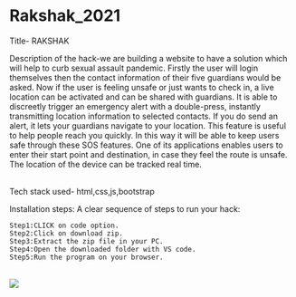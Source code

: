 # Rakshak_2021

Title-  RAKSHAK  <BR>
    
Description of the hack-we are building a website to have a solution which will help to curb sexual assault pandemic. Firstly the user will login themselves then the contact information of their five guardians would be asked. Now if the user is feeling unsafe or just wants to check in, a live location can be activated and can be shared with guardians. It is able to discreetly trigger an emergency alert with a double-press, instantly transmitting location information to selected contacts. If you do send an alert, it  lets your guardians navigate to your location. This feature is useful to help people reach you quickly. In this way it will be able to keep users safe through these SOS features. One of its applications enables users to enter their start point and destination, in case they feel the route is unsafe. The location of the device can be tracked real time.

<BR>
Tech stack used-  html,css,js,bootstrap<BR>

Installation steps: A clear sequence of steps to run your hack:<BR>
    
    Step1:CLICK on code option. 
    Step2:Click on download zip.
    Step3:Extract the zip file in your PC.
    Step4:Open the downloaded folder with VS code.
    Step5:Run the program on your browser.
    
<BR>
<img src="https://user-images.githubusercontent.com/67590424/109395916-fa63f280-7954-11eb-854c-74c3b071095c.png">  

